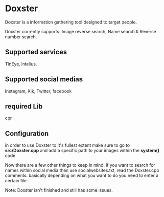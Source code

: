 # Doxster
Doxster is a information gathering tool designed to target people.

Doxster currently supports:
Image reverse search, Name search & Reverse number search.

## Supported services
TinEye, Intelius.

## Supported social medias
Instagram, Kik, Twitter, facebook


## required Lib
cpr

## Configuration
in order to use Doxster to it's fullest extent make sure to go to **src/Doxster.cpp** and add a specific path to your images within the **system()** code.

Now there are a few other things to keep in mind.
if you want to search for names within social media then use socialwebsites.txt, read the Doxster.cpp comments. basically depending on what you want to do you need to enter a certain file.


Note: Doxster isn't finished and still has some issues.

